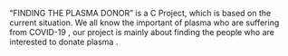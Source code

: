 “FINDING THE PLASMA DONOR” is a C Project, which is based on the current situation. We all know the important of plasma who are suffering from COVID-19 , our project is mainly about finding the people who are interested to donate plasma .  
